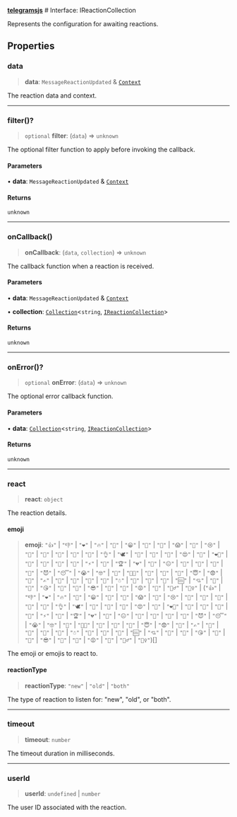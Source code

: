 [**telegramsjs**](../README.md) # Interface: IReactionCollection

Represents the configuration for awaiting reactions.

## Properties

### data

> **data**: `MessageReactionUpdated` & [`Context`](./src/type-aliases/Context.md)

The reaction data and context.

***

### filter()?

> `optional` **filter**: (`data`) => `unknown`

The optional filter function to apply before invoking the callback.

#### Parameters

• **data**: `MessageReactionUpdated` & [`Context`](./src/type-aliases/Context.md)

#### Returns

`unknown`

***

### onCallback()

> **onCallback**: (`data`, `collection`) => `unknown`

The callback function when a reaction is received.

#### Parameters

• **data**: `MessageReactionUpdated` & [`Context`](./src/type-aliases/Context.md)

• **collection**: [`Collection`](./src/packages/collection/Collection.md)\<`string`, [`IReactionCollection`](./src/interfaces/IReactionCollection.md)\>

#### Returns

`unknown`

***

### onError()?

> `optional` **onError**: (`data`) => `unknown`

The optional error callback function.

#### Parameters

• **data**: [`Collection`](./src/packages/collection/Collection.md)\<`string`, [`IReactionCollection`](./src/interfaces/IReactionCollection.md)\>

#### Returns

`unknown`

***

### react

> **react**: `object`

The reaction details.

#### emoji

> **emoji**: `"👍"` \| `"👎"` \| `"❤"` \| `"🔥"` \| `"👏"` \| `"😁"` \| `"🤔"` \| `"🤯"` \| `"😱"` \| `"🤬"` \| `"😢"` \| `"🎉"` \| `"🤩"` \| `"🤮"` \| `"💩"` \| `"🙏"` \| `"👌"` \| `"🕊"` \| `"🤡"` \| `"🥱"` \| `"🥴"` \| `"😍"` \| `"🐳"` \| `"❤‍🔥"` \| `"🌚"` \| `"🌭"` \| `"💯"` \| `"🤣"` \| `"⚡"` \| `"🍌"` \| `"🏆"` \| `"💔"` \| `"🤨"` \| `"😐"` \| `"🍓"` \| `"🍾"` \| `"💋"` \| `"🖕"` \| `"😈"` \| `"😴"` \| `"😭"` \| `"🤓"` \| `"👻"` \| `"👨‍💻"` \| `"👀"` \| `"🎃"` \| `"🙈"` \| `"😇"` \| `"😨"` \| `"🤝"` \| `"✍"` \| `"🤗"` \| `"🫡"` \| `"🎅"` \| `"🎄"` \| `"☃"` \| `"💅"` \| `"🤪"` \| `"🗿"` \| `"🆒"` \| `"💘"` \| `"🙉"` \| `"🦄"` \| `"😘"` \| `"💊"` \| `"🙊"` \| `"😎"` \| `"👾"` \| `"🤷"` \| `"😡"` \| `"🥰"` \| `"🤷‍♂"` \| `"🤷‍♀"` \| (`"👍"` \| `"👎"` \| `"❤"` \| `"🔥"` \| `"👏"` \| `"😁"` \| `"🤔"` \| `"🤯"` \| `"😱"` \| `"🤬"` \| `"😢"` \| `"🎉"` \| `"🤩"` \| `"🤮"` \| `"💩"` \| `"🙏"` \| `"👌"` \| `"🕊"` \| `"🤡"` \| `"🥱"` \| `"🥴"` \| `"😍"` \| `"🐳"` \| `"❤‍🔥"` \| `"🌚"` \| `"🌭"` \| `"💯"` \| `"🤣"` \| `"⚡"` \| `"🍌"` \| `"🏆"` \| `"💔"` \| `"🤨"` \| `"😐"` \| `"🍓"` \| `"🍾"` \| `"💋"` \| `"🖕"` \| `"😈"` \| `"😴"` \| `"😭"` \| `"🤓"` \| `"👻"` \| `"👨‍💻"` \| `"👀"` \| `"🎃"` \| `"🙈"` \| `"😇"` \| `"😨"` \| `"🤝"` \| `"✍"` \| `"🤗"` \| `"🫡"` \| `"🎅"` \| `"🎄"` \| `"☃"` \| `"💅"` \| `"🤪"` \| `"🗿"` \| `"🆒"` \| `"💘"` \| `"🙉"` \| `"🦄"` \| `"😘"` \| `"💊"` \| `"🙊"` \| `"😎"` \| `"👾"` \| `"🤷"` \| `"😡"` \| `"🥰"` \| `"🤷‍♂"` \| `"🤷‍♀"`)[]

The emoji or emojis to react to.

#### reactionType

> **reactionType**: `"new"` \| `"old"` \| `"both"`

The type of reaction to listen for: "new", "old", or "both".

***

### timeout

> **timeout**: `number`

The timeout duration in milliseconds.

***

### userId

> **userId**: `undefined` \| `number`

The user ID associated with the reaction.
